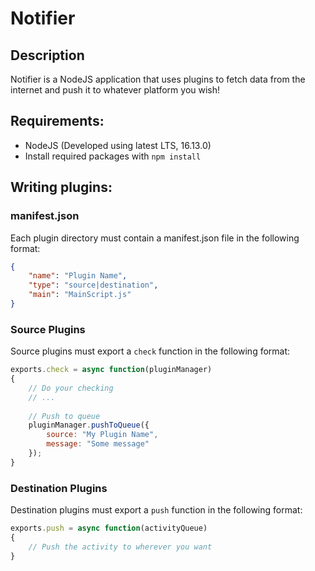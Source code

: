 # Notifier
## Description
Notifier is a NodeJS application that uses plugins to fetch
data from the internet and push it to whatever platform you wish!

## Requirements:
- NodeJS (Developed using latest LTS, 16.13.0)
- Install required packages with `npm install`

## Writing plugins:
### manifest.json
Each plugin directory must contain a manifest.json file in the following format:
```json
{
	"name": "Plugin Name",
	"type": "source|destination",
	"main": "MainScript.js"
}
```
### Source Plugins
Source plugins must export a `check` function in the following format:
```js
exports.check = async function(pluginManager)
{
	// Do your checking
	// ...
	
	// Push to queue
	pluginManager.pushToQueue({
		source: "My Plugin Name",
		message: "Some message"
	});
}
```

### Destination Plugins
Destination plugins must export a `push` function in the following format:
```js
exports.push = async function(activityQueue)
{
	// Push the activity to wherever you want
}
```
